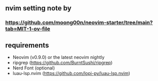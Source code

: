## nvim setting note by  
### https://github.com/moong00n/neovim-starter/tree/main?tab=MIT-1-ov-file


## requirements

-    Neovim (v0.9.0) or the latest neovim nightly
-    ripgrep (https://github.com/BurntSushi/ripgrep)
-    Nerd Font (optional)
-    luau-lsp.nvim (https://github.com/lopi-py/luau-lsp.nvim)


